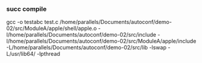  ### succ compile
 gcc -o testabc test.c /home/parallels/Documents/autoconf/demo-02/src/ModuleA/apple/shell/apple.o -I/home/parallels/Documents/autoconf/demo-02/src/include -I/home/parallels/Documents/autoconf/demo-02/src/ModuleA/apple/include  -L/home/parallels/Documents/autoconf/demo-02/src/lib -lswap -L/usr/lib64/ -lpthread